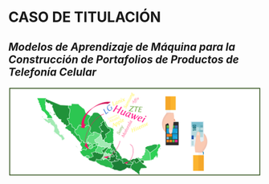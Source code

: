 # CASO DE TITULACIÓN 
## *Modelos de Aprendizaje de Máquina para la Construcción de Portafolios de Productos de Telefonía Celular*

![](readme2.PNG)
